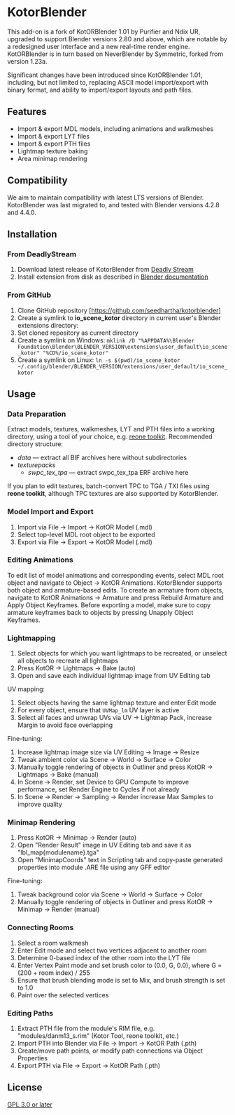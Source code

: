 # KotorBlender

This add-on is a fork of KotORBlender 1.01 by Purifier and Ndix UR, upgraded to support Blender versions 2.80 and above, which are notable by a redesigned user interface and a new real-time render engine. KotORBlender is in turn based on NeverBlender by Symmetric, forked from version 1.23a.

Significant changes have been introduced since KotORBlender 1.01, including, but not limited to, replacing ASCII model import/export with binary format, and ability to import/export layouts and path files.

## Features

- Import & export MDL models, including animations and walkmeshes
- Import & export LYT files
- Import & export PTH files
- Lightmap texture baking
- Area minimap rendering

## Compatibility

We aim to maintain compatibility with latest LTS versions of Blender. KotorBlender was last migrated to, and tested with Blender versions 4.2.8 and 4.4.0.

## Installation

### From DeadlyStream

1. Download latest release of KotorBlender from [Deadly Stream](https://deadlystream.com/files/file/1853-kotorblender-for-blender-293/)
1. Install extension from disk as described in [Blender documentation](https://docs.blender.org/manual/en/4.2/editors/preferences/extensions.html#bpy-ops-extensions-package-install-files)

### From GitHub

1. Clone GitHub repository [https://github.com/seedhartha/kotorblender]
1. Create a symlink to **io_scene_kotor** directory in current user's Blender extensions directory:
  1. Set cloned repository as current directory
  1. Create a symlink on Windows: `mklink /D "%APPDATA%\Blender Foundation\Blender\BLENDER_VERSION\extensions\user_default\io_scene_kotor" "%CD%/io_scene_kotor"`
  1. Create a symlink on Linux: `ln -s $(pwd)/io_scene_kotor ~/.config/blender/BLENDER_VERSION/extensions/user_default/io_scene_kotor`

## Usage

### Data Preparation

Extract models, textures, walkmeshes, LYT and PTH files into a working directory, using a tool of your choice, e.g. [reone toolkit](https://deadlystream.com/files/file/1862-reone-toolkit/). Recommended directory structure:

- *data* — extract all BIF archives here without subdirectories
- *texturepacks*
  - *swpc_tex_tpa* — extract swpc_tex_tpa ERF archive here

If you plan to edit textures, batch-convert TPC to TGA / TXI files using **reone toolkit**, although TPC textures are also supported by KotorBlender.

### Model Import and Export

1. Import via File → Import → KotOR Model (.mdl)
1. Select top-level MDL root object to be exported
1. Export via File → Export → KotOR Model (.mdl)

### Editing Animations

To edit list of model animations and corresponding events, select MDL root object and navigate to Object → KotOR Animations. KotorBlender supports both object and armature-based edits. To create an armature from objects, navigate to KotOR Animations → Armature and press Rebuild Armature and Apply Object Keyframes. Before exporting a model, make sure to copy armature keyframes back to objects by pressing Unapply Object Keyframes.

### Lightmapping

1. Select objects for which you want lightmaps to be recreated, or unselect all objects to recreate all lightmaps
1. Press KotOR → Lightmaps → Bake (auto)
1. Open and save each individual lightmap image from UV Editing tab

UV mapping:

1. Select objects having the same lightmap texture and enter Edit mode
1. For every object, ensure that `UVMap_lm` UV layer is active
1. Select all faces and unwrap UVs via UV → Lightmap Pack, increase Margin to avoid face overlapping

Fine-tuning:

1. Increase lightmap image size via UV Editing → Image → Resize
1. Tweak ambient color via Scene → World → Surface → Color
1. Manually toggle rendering of objects in Outliner and press KotOR → Lightmaps → Bake (manual)
1. In Scene → Render, set Device to GPU Compute to improve performance, set Render Engine to Cycles if not already
1. In Scene → Render → Sampling → Render increase Max Samples to improve quality

### Minimap Rendering

1. Press KotOR → Minimap → Render (auto)
1. Open "Render Result" image in UV Editing tab and save it as "lbl_map{modulename}.tga"
1. Open "MinimapCoords" text in Scripting tab and copy-paste generated properties into module .ARE file using any GFF editor

Fine-tuning:

1. Tweak background color via Scene → World → Surface → Color
1. Manually toggle rendering of objects in Outliner and press KotOR → Minimap → Render (manual)

### Connecting Rooms

1. Select a room walkmesh
1. Enter Edit mode and select two vertices adjacent to another room
1. Determine 0-based index of the other room into the LYT file
1. Enter Vertex Paint mode and set brush color to (0.0, G, 0.0), where G = (200 + room index) / 255
1. Ensure that brush blending mode is set to Mix, and brush strength is set to 1.0
1. Paint over the selected vertices

### Editing Paths

1. Extract PTH file from the module's RIM file, e.g. "modules/danm13_s.rim" (Kotor Tool, reone toolkit, etc.)
1. Import PTH into Blender via File → Import → KotOR Path (.pth)
1. Create/move path points, or modify path connections via Object Properties
1. Export PTH via File → Export → KotOR Path (.pth)

## License

[GPL 3.0 or later](LICENSE)
